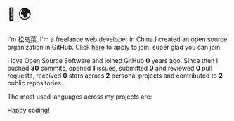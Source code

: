 # 👋 🌍

I'm 松岛菜. I'm a freelance web developer in China.I created an open source organization in GitHub. Click [here](https://github.com/Magic-Academy/.github/issues/new?assignees=&labels=invite+me+to+the+organisation&template=invitation.yml&title=Please+invite+me+to+the+GitHub+Community+Organization) to apply to join. super glad you can join

I love Open Source Software and joined GitHub **0** years ago. Since then I pushed **30** commits, opened **1** issues, submitted **0** and reviewed **0** pull requests, received **0** stars across **2** personal projects and contributed to **2** public repositories.

The most used languages across my projects are:



Happy coding!
